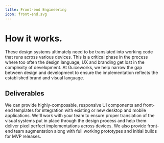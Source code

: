 ```yaml
---
title: Front-end Engineering
icon: front-end.svg
---
```


# How it works.

These design systems ultimately need to be translated into working code that
runs across various devices. This is a critical phase in the process where too
often the design language, UX and branding get lost in the complexity of
development. At Guiceworks, we help narrow the gap between design and
development to ensure the implementation reflects the established brand and
visual language.



## Deliverables

We can provide highly-composable, responsive UI components and front-end
templates for integration with existing or new desktop and mobile applications.
We'll work with your team to ensure proper translation of the visual systems put
in place through the design process and help them deliver pixel perfect
implementations across devices. We also provide front-end team augmentation
along with full working prototypes and initial builds for MVP releases.
